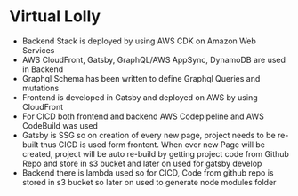 
# Virtual Lolly

- Backend Stack is deployed by using AWS CDK on Amazon Web Services 
- AWS CloudFront, Gatsby, GraphQL/AWS AppSync, DynamoDB are used in Backend
- Graphql Schema has been written to define Graphql Queries and mutations
- Frontend is developed in Gatsby and deployed on AWS by using CloudFront
- For CICD both frontend and backend AWS Codepipeline and AWS CodeBuild was used
- Gatsby is SSG so on creation of every new page, project needs to be re-built thus CICD is used form frontent. When ever new Page will be created, project will be auto re-build by getting project code from Github Repo and store in s3 bucket and later on used for gatsby develop
- Backend there is lambda used so for CICD, Code from github repo is stored in s3 bucket so later on used to generate node modules folder

 
